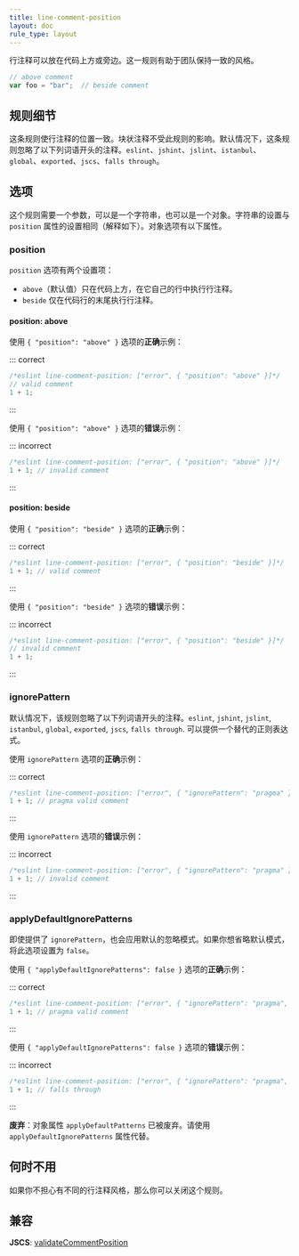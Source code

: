 ```yaml
---
title: line-comment-position
layout: doc
rule_type: layout
---
```


行注释可以放在代码上方或旁边。这一规则有助于团队保持一致的风格。

```js
// above comment
var foo = "bar";  // beside comment
```

## 规则细节

这条规则使行注释的位置一致。块状注释不受此规则的影响。默认情况下，这条规则忽略了以下列词语开头的注释。`eslint`、`jshint`、`jslint`、`istanbul`、`global`、`exported`、`jscs`、`falls through`。

## 选项

这个规则需要一个参数，可以是一个字符串，也可以是一个对象。字符串的设置与 `position` 属性的设置相同（解释如下）。对象选项有以下属性。

### position

`position` 选项有两个设置项：

* `above`（默认值）只在代码上方，在它自己的行中执行行注释。
* `beside` 仅在代码行的末尾执行行注释。

#### position: above

使用 `{ "position": "above" }` 选项的**正确**示例：

::: correct

```js
/*eslint line-comment-position: ["error", { "position": "above" }]*/
// valid comment
1 + 1;
```

:::

使用 `{ "position": "above" }` 选项的**错误**示例：

::: incorrect

```js
/*eslint line-comment-position: ["error", { "position": "above" }]*/
1 + 1; // invalid comment
```

:::

#### position: beside

使用 `{ "position": "beside" }` 选项的**正确**示例：

::: correct

```js
/*eslint line-comment-position: ["error", { "position": "beside" }]*/
1 + 1; // valid comment
```

:::

使用 `{ "position": "beside" }` 选项的**错误**示例：

::: incorrect

```js
/*eslint line-comment-position: ["error", { "position": "beside" }]*/
// invalid comment
1 + 1;
```

:::

### ignorePattern

默认情况下，该规则忽略了以下列词语开头的注释。`eslint`, `jshint`, `jslint`, `istanbul`, `global`, `exported`, `jscs`, `falls through`. 可以提供一个替代的正则表达式。

使用 `ignorePattern` 选项的**正确**示例：

::: correct

```js
/*eslint line-comment-position: ["error", { "ignorePattern": "pragma" }]*/
1 + 1; // pragma valid comment
```

:::

使用 `ignorePattern` 选项的**错误**示例：

::: incorrect

```js
/*eslint line-comment-position: ["error", { "ignorePattern": "pragma" }]*/
1 + 1; // invalid comment
```

:::

### applyDefaultIgnorePatterns

即使提供了 `ignorePattern`，也会应用默认的忽略模式。如果你想省略默认模式，将此选项设置为 `false`。

使用 `{ "applyDefaultIgnorePatterns": false }` 选项的**正确**示例：

::: correct

```js
/*eslint line-comment-position: ["error", { "ignorePattern": "pragma", "applyDefaultIgnorePatterns": false }]*/
1 + 1; // pragma valid comment
```

:::

使用 `{ "applyDefaultIgnorePatterns": false }` 选项的**错误**示例：

::: incorrect

```js
/*eslint line-comment-position: ["error", { "ignorePattern": "pragma", "applyDefaultIgnorePatterns": false }]*/
1 + 1; // falls through
```

:::

**废弃**：对象属性 `applyDefaultPatterns` 已被废弃。请使用 `applyDefaultIgnorePatterns` 属性代替。

## 何时不用

如果你不担心有不同的行注释风格，那么你可以关闭这个规则。

## 兼容

**JSCS**: [validateCommentPosition](https://jscs-dev.github.io/rule/validateCommentPosition)

